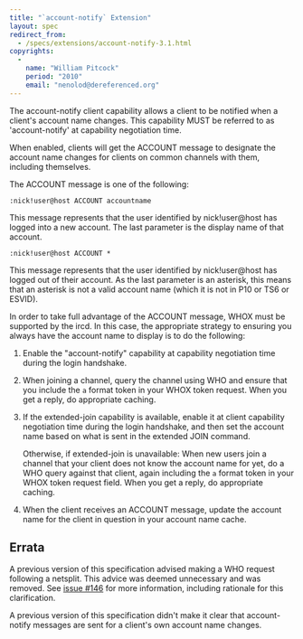 ```yaml
---
title: "`account-notify` Extension"
layout: spec
redirect_from:
  - /specs/extensions/account-notify-3.1.html
copyrights:
  -
    name: "William Pitcock"
    period: "2010"
    email: "nenolod@dereferenced.org"
---
```

The account-notify client capability allows a client to be notified
when a client's account name changes.  This capability MUST be
referred to as 'account-notify' at capability negotiation time.

When enabled, clients will get the ACCOUNT message to designate the
account name changes for clients on common channels with them, including
themselves.

The ACCOUNT message is one of the following:

    :nick!user@host ACCOUNT accountname

This message represents that the user identified by nick!user@host has
logged into a new account.  The last parameter is the display name of
that account.

    :nick!user@host ACCOUNT *

This message represents that the user identified by nick!user@host has
logged out of their account.  As the last parameter is an asterisk, this
means that an asterisk is not a valid account name (which it is not in P10
or TS6 or ESVID).

In order to take full advantage of the ACCOUNT message, WHOX must be
supported by the ircd.  In this case, the appropriate strategy to ensuring
you always have the account name to display is to do the following:

 1. Enable the "account-notify" capability at capability negotiation time
    during the login handshake.

 2. When joining a channel, query the channel using WHO and ensure that you
    include the `a` format token in your WHOX token request.  When you get a
    reply, do appropriate caching.

 3. If the extended-join capability is available, enable it at client
    capability negotiation time during the login handshake, and then set the
    account name based on what is sent in the extended JOIN command.

    Otherwise, if extended-join is unavailable: When new users join a channel
    that your client does not know the account name for yet, do a WHO query
    against that client, again including the `a` format token in your WHOX
    token request field.  When you get a reply, do appropriate caching.

 4. When the client receives an ACCOUNT message, update the account name for the
    client in question in your account name cache.

## Errata

A previous version of this specification advised making a WHO request following a netsplit.
This advice was deemed unnecessary and was removed. See
[issue #146](https://github.com/ircv3/ircv3-specifications/issues/146) for more information, including
rationale for this clarification.

A previous version of this specification didn't make it clear that account-notify messages are sent for
a client's own account name changes.